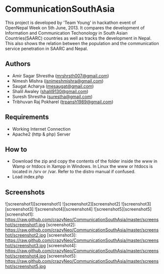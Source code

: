 # CommunicationSouthAsia

This project is developed by 'Team Young' in hackathon event of OpenNepal Week on 5th June, 2013. It compares the development of Information and Communication Techonology in South Asian Countries(SAARC) countries as well as tracks the development in Nepal. This also shows the relation between the population and the communication service penetration in SAARC and Nepal.

## Authors

* Amir Sagar Shrestha (mrshrsth007@gmail.com)
* Nimesh Mishra (isnimeshmishra@gmail.com)
* Saugat Acharya (mesaugat@gmail.com)
* Shalil Awaley (shalil9130@gmail.com)
* Suresh Shrestha (surestha@gmail.com)
* Tribhuvan Raj Pokharel (trpansh1989@gmail.com)

## Requirements

* Working Internet Connection
* Apache2 (http & php) Server

## How to

* Download the zip and copy the contents of the folder inside the www in Wamp or htdocs in Xampp in Windows. In Linux the www or htdocs is located in /srv or /var. Refer to the distro manual if confused.
* Load index.php

## Screenshots

![screenshot1][screenshot1]
![screenshot2][screenshot2]
![screenshot3][screenshot3]
![screenshot4][screenshot4]
![screenshot5][screenshot5]
[screenshot1]: https://raw.github.com/crazyNeo/CommunicationSouthAsia/master/screenshot/screenshot1.jpg
[screenshot2]: https://raw.github.com/crazyNeo/CommunicationSouthAsia/master/screenshot/screenshot2.jpg
[screenshot3]: https://raw.github.com/crazyNeo/CommunicationSouthAsia/master/screenshot/screenshot3.jpg
[screenshot4]: https://raw.github.com/crazyNeo/CommunicationSouthAsia/master/screenshot/screenshot4.jpg
[screenshot5]: https://raw.github.com/crazyNeo/CommunicationSouthAsia/master/screenshot/screenshot5.jpg

